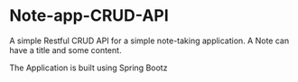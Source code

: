 # Note-app-CRUD-API

A simple Restful CRUD API for a simple note-taking application. A Note can have a title and some content. 

The Application is built using Spring Bootz